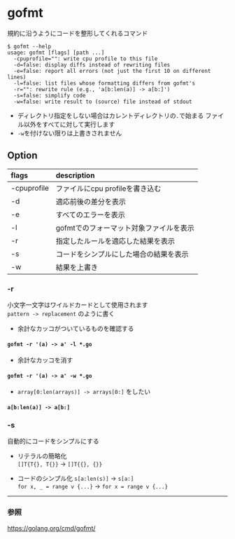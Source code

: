 # gofmt

規約に沿うようにコードを整形してくれるコマンド  

```
$ gofmt --help
usage: gofmt [flags] [path ...]
  -cpuprofile="": write cpu profile to this file
  -d=false: display diffs instead of rewriting files
  -e=false: report all errors (not just the first 10 on different lines)
  -l=false: list files whose formatting differs from gofmt's
  -r="": rewrite rule (e.g., 'a[b:len(a)] -> a[b:]')
  -s=false: simplify code
  -w=false: write result to (source) file instead of stdout
```

- ディレクトリ指定をしない場合はカレントディレクトリの`.`で始まる
ファイル以外をすべてに対して実行します
- `-w`を付けない限りは上書きされません

## Option

| flags | description |
|:-------|:------------|
| -cpuprofile | ファイルにcpu profileを書き込む|
| -d | 適応前後の差分を表示 |
| -e | すべてのエラーを表示 |
| -l | gofmtでのフォーマット対象ファイルを表示 |
| -r | 指定したルールを適応した結果を表示 |
| -s | コードをシンプルにした場合の結果を表示 |
| -w | 結果を上書き |


### -r
小文字一文字はワイルドカードとして使用されます  
`pattern -> replacement` のように書く

- 余計なカッコがついているものを確認する  
#### `gofmt -r '(a) -> a' -l *.go`
- 余計なカッコを消す  
#### `gofmt -r '(a) -> a' -w *.go`
- `array[0:len(arrays)] -> arrays[0:]` をしたい  
#### `a[b:len(a)] -> a[b:]`

### -s
自動的にコードをシンプルにする
- リテラルの簡略化  
`[]T{T{}, T{}}` -> `[]T{{}, {}}`  

- コードのシンプル化
`s[a:len(s)]` -> `s[a:]`  
`for x, _ = range v {...}` -> `for x = range v {...}`


---
### 参照  
https://golang.org/cmd/gofmt/
